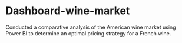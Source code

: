 # Dashboard-wine-market
Conducted a comparative analysis of the American wine market using Power BI to determine an optimal pricing strategy for a French wine.
